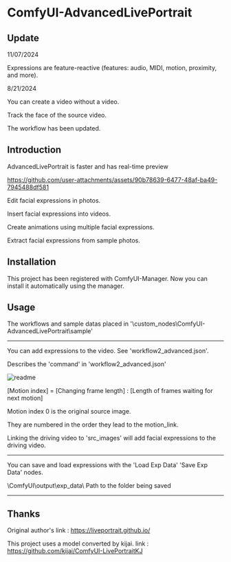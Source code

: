 # ComfyUI-AdvancedLivePortrait

## Update
11/07/2024

Expressions are feature-reactive (features: audio, MIDI, motion, proximity, and more).

8/21/2024

You can create a video without a video.

Track the face of the source video.

The workflow has been updated.

## Introduction

AdvancedLivePortrait is faster and has real-time preview

https://github.com/user-attachments/assets/90b78639-6477-48af-ba49-7945488df581

Edit facial expressions in photos.

Insert facial expressions into videos.

Create animations using multiple facial expressions.

Extract facial expressions from sample photos.

## Installation

This project has been registered with ComfyUI-Manager. Now you can install it automatically using the manager.

## Usage

The workflows and sample datas placed in '\custom_nodes\ComfyUI-AdvancedLivePortrait\sample\'

-----

You can add expressions to the video. See 'workflow2_advanced.json'.

Describes the 'command' in 'workflow2_advanced.json'

![readme](https://github.com/user-attachments/assets/339568b2-ad52-4aaf-a6ab-fcd877449c56)


[Motion index] = [Changing frame length] : [Length of frames waiting for next motion]

Motion index 0 is the original source image.

They are numbered in the order they lead to the motion_link.

Linking the driving video to 'src_images' will add facial expressions to the driving video.

-----

You can save and load expressions with the 'Load Exp Data' 'Save Exp Data' nodes.

\ComfyUI\output\exp_data\  Path to the folder being saved

-----

## Thanks

Original author's link : https://liveportrait.github.io/

This project uses a model converted by kijai. link : https://github.com/kijai/ComfyUI-LivePortraitKJ
